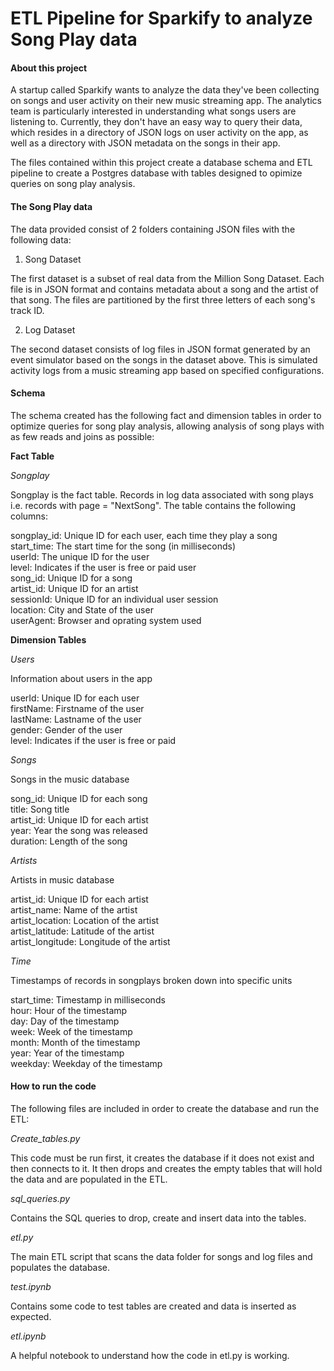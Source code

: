# ETL Pipeline for Sparkify to analyze Song Play data  
  
#### About this project  
  
A startup called Sparkify wants to analyze the data they've been collecting on songs and user activity on their new music streaming app. The analytics team is particularly interested in understanding what songs users are listening to. Currently, they don't have an easy way to query their data, which resides in a directory of JSON logs on user activity on the app, as well as a directory with JSON metadata on the songs in their app.  
  
The files contained within this project create a database schema and ETL pipeline to create a Postgres database with tables designed to opimize queries on song play analysis.  
  
#### The Song Play data    
  
The data provided consist of 2 folders containing JSON files with the following data:    
  
1.  Song Dataset    
  
The first dataset is a subset of real data from the Million Song Dataset. Each file is in JSON format and contains metadata about a song and the artist of that song. The files are partitioned by the first three letters of each song's track ID.  
  
2.  Log Dataset  
  
The second dataset consists of log files in JSON format generated by an event simulator based on the songs in the dataset above. This is simulated activity logs from a music streaming app based on specified configurations.  
  
#### Schema    
  
The schema created has the following fact and dimension tables in order to optimize queries for song play analysis, allowing analysis of song plays with as few reads and joins as possible:    
  
**Fact Table**  
  
*Songplay*  
  
Songplay is the fact table.  Records in log data associated with song plays i.e. records with page = "NextSong".  The table contains the following columns:  
  
songplay_id: Unique ID for each user, each time they play a song  
start_time: The start time for the song (in milliseconds)  
userId: The unique ID for the user  
level: Indicates if the user is free or paid user  
song_id: Unique ID for a song  
artist_id: Unique ID for an artist  
sessionId: Unique ID for an individual user session  
location: City and State of the user  
userAgent: Browser and oprating system used  
  
**Dimension Tables**  
  
*Users*  
  
Information about users in the app  
  
userId: Unique ID for each user   
firstName: Firstname of the user  
lastName:  Lastname of the user  
gender:  Gender of the user  
level: Indicates if the user is free or paid  
  
*Songs*  
  
Songs in the music database  
  
song_id: Unique ID for each song  
title: Song title  
artist_id: Unique ID for each artist  
year: Year the song was released  
duration: Length of the song  
  
*Artists* 
  
Artists in music database  
  
artist_id: Unique ID for each artist  
artist_name: Name of the artist  
artist_location: Location of the artist  
artist_latitude: Latitude of the artist  
artist_longitude: Longitude of the artist  
  
*Time*  
  
Timestamps of records in songplays broken down into specific units  
  
start_time: Timestamp in milliseconds   
hour: Hour of the timestamp  
day: Day of the timestamp  
week: Week of the timestamp  
month: Month of the timestamp  
year: Year of the timestamp  
weekday: Weekday of the timestamp  
  

#### How to run the code

The following files are included in order to create the database and run the ETL:

*Create_tables.py*  

This code must be run first, it creates the database if it does not exist and then connects to it.  It then drops and creates the empty tables that will hold the data and are populated in the ETL.  

*sql_queries.py*  

Contains the SQL queries to drop, create and insert data into the tables.  

*etl.py*  

The main ETL script that scans the data folder for songs and log files and populates the database.  

*test.ipynb*  

Contains some code to test tables are created and data is inserted as expected.  

*etl.ipynb*  

A helpful notebook to understand how the code in etl.py is working.  